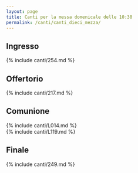 ```yaml
---
layout: page
title: Canti per la messa domenicale delle 10:30
permalink: /canti/canti_dieci_mezza/
---
```


## Ingresso
{% include canti/254.md %}     

## Offertorio
{% include canti/217.md %}   

## Comunione   
{% include canti/L014.md %}   
{% include canti/L119.md %}   

## Finale
{% include canti/249.md %}
